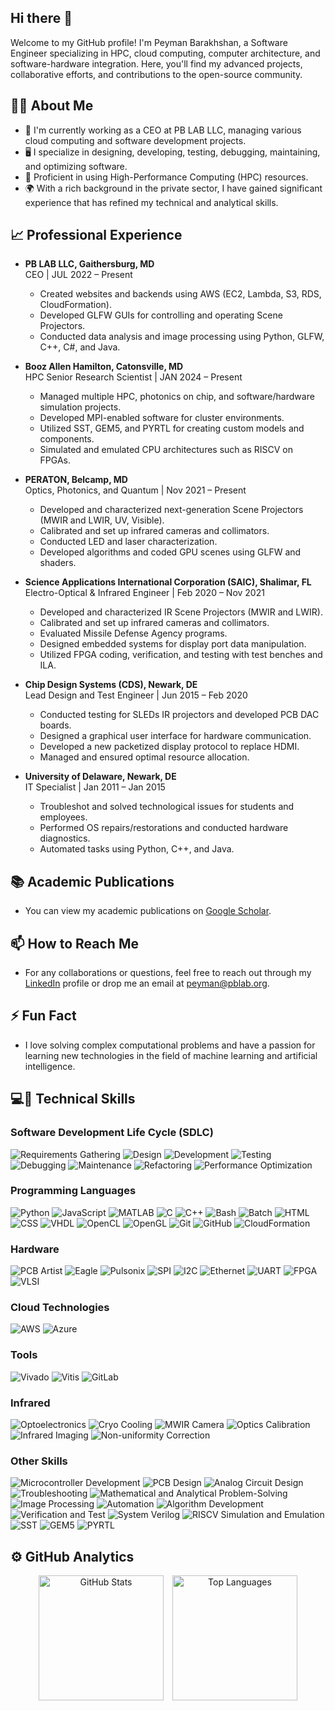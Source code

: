 ## Hi there 👋
Welcome to my GitHub profile! I'm Peyman Barakhshan, a Software Engineer specializing in HPC, cloud computing, computer architecture, and software-hardware integration. Here, you'll find my advanced projects, collaborative efforts, and contributions to the open-source community.

## 👨‍🎓 About Me
- 🔭 I'm currently working as a CEO at PB LAB LLC, managing various cloud computing and software development projects.
- 🖥️ I specialize in designing, developing, testing, debugging, maintaining, and optimizing software.
- 🚀 Proficient in using High-Performance Computing (HPC) resources.
- 🌍 With a rich background in the private sector, I have gained significant experience that has refined my technical and analytical skills.

## 📈 Professional Experience
- **PB LAB LLC, Gaithersburg, MD**  
  CEO | JUL 2022 – Present
  - Created websites and backends using AWS (EC2, Lambda, S3, RDS, CloudFormation).
  - Developed GLFW GUIs for controlling and operating Scene Projectors.
  - Conducted data analysis and image processing using Python, GLFW, C++, C#, and Java.

- **Booz Allen Hamilton, Catonsville, MD**  
  HPC Senior Research Scientist | JAN 2024 – Present
  - Managed multiple HPC, photonics on chip, and software/hardware simulation projects.
  - Developed MPI-enabled software for cluster environments.
  - Utilized SST, GEM5, and PYRTL for creating custom models and components.
  - Simulated and emulated CPU architectures such as RISCV on FPGAs.

- **PERATON, Belcamp, MD**  
  Optics, Photonics, and Quantum | Nov 2021 – Present
  - Developed and characterized next-generation Scene Projectors (MWIR and LWIR, UV, Visible).
  - Calibrated and set up infrared cameras and collimators.
  - Conducted LED and laser characterization.
  - Developed algorithms and coded GPU scenes using GLFW and shaders.

- **Science Applications International Corporation (SAIC), Shalimar, FL**  
  Electro-Optical & Infrared Engineer | Feb 2020 – Nov 2021
  - Developed and characterized IR Scene Projectors (MWIR and LWIR).
  - Calibrated and set up infrared cameras and collimators.
  - Evaluated Missile Defense Agency programs.
  - Designed embedded systems for display port data manipulation.
  - Utilized FPGA coding, verification, and testing with test benches and ILA.

- **Chip Design Systems (CDS), Newark, DE**  
  Lead Design and Test Engineer | Jun 2015 – Feb 2020
  - Conducted testing for SLEDs IR projectors and developed PCB DAC boards.
  - Designed a graphical user interface for hardware communication.
  - Developed a new packetized display protocol to replace HDMI.
  - Managed and ensured optimal resource allocation.

- **University of Delaware, Newark, DE**  
  IT Specialist | Jan 2011 – Jan 2015
  - Troubleshot and solved technological issues for students and employees.
  - Performed OS repairs/restorations and conducted hardware diagnostics.
  - Automated tasks using Python, C++, and Java.

## 📚 Academic Publications
- You can view my academic publications on [Google Scholar]().

## 📫 How to Reach Me
- For any collaborations or questions, feel free to reach out through my [LinkedIn](https://www.linkedin.com/in/dr-peyman-barakhshan-8b18b595/) profile or drop me an email at [peyman@pblab.org](mailto:peyman@pblab.org).

## ⚡ Fun Fact
- I love solving complex computational problems and have a passion for learning new technologies in the field of machine learning and artificial intelligence.

## 💻🔧 Technical Skills
### **Software Development Life Cycle (SDLC)** 
![Requirements Gathering](https://img.shields.io/badge/Requirements_Gathering-%23FF7B00.svg?style=for-the-badge) ![Design](https://img.shields.io/badge/Design-%23007ACC.svg?style=for-the-badge) ![Development](https://img.shields.io/badge/Development-%2343A047.svg?style=for-the-badge) ![Testing](https://img.shields.io/badge/Testing-%23E91E63.svg?style=for-the-badge) ![Debugging](https://img.shields.io/badge/Debugging-%23FFC107.svg?style=for-the-badge) ![Maintenance](https://img.shields.io/badge/Maintenance-%23679F1C.svg?style=for-the-badge) ![Refactoring](https://img.shields.io/badge/Refactoring-%23F05033.svg?style=for-the-badge) ![Performance Optimization](https://img.shields.io/badge/Performance_Optimization-%23009688.svg?style=for-the-badge)

### **Programming Languages** 
![Python](https://img.shields.io/badge/Python-%233776AB.svg?style=for-the-badge&logo=python&logoColor=white) ![JavaScript](https://img.shields.io/badge/JavaScript-%23F7DF1E.svg?style=for-the-badge&logo=javascript&logoColor=black) ![MATLAB](https://img.shields.io/badge/MATLAB-%230078D4.svg?style=for-the-badge&logo=matlab&logoColor=white) ![C](https://img.shields.io/badge/C-%2300599C.svg?style=for-the-badge&logo=c&logoColor=white) ![C++](https://img.shields.io/badge/C++-%2300599C.svg?style=for-the-badge&logo=c%2B%2B&logoColor=white) ![Bash](https://img.shields.io/badge/Bash-%234EAA25.svg?style=for-the-badge&logo=gnu-bash&logoColor=white) ![Batch](https://img.shields.io/badge/Batch-%23FF6F00.svg?style=for-the-badge) ![HTML](https://img.shields.io/badge/HTML-%23E34F26.svg?style=for-the-badge&logo=html5&logoColor=white) ![CSS](https://img.shields.io/badge/CSS-%231572B6.svg?style=for-the-badge&logo=css3&logoColor=white) ![VHDL](https://img.shields.io/badge/VHDL-%23007ACC.svg?style=for-the-badge) ![OpenCL](https://img.shields.io/badge/OpenCL-%231572B6.svg?style=for-the-badge) ![OpenGL](https://img.shields.io/badge/OpenGL-%23007ACC.svg?style=for-the-badge) ![Git](https://img.shields.io/badge/Git-%23F05033.svg?style=for-the-badge&logo=git&logoColor=white) ![GitHub](https://img.shields.io/badge/GitHub-%23181717.svg?style=for-the-badge&logo=github&logoColor=white) ![CloudFormation](https://img.shields.io/badge/CloudFormation-%23FF9900.svg?style=for-the-badge&logo=amazon-aws&logoColor=white)

### **Hardware** 
![PCB Artist](https://img.shields.io/badge/PCB_Artist-%23E34F26.svg?style=for-the-badge) ![Eagle](https://img.shields.io/badge/Eagle-%23181717.svg?style=for-the-badge) ![Pulsonix](https://img.shields.io/badge/Pulsonix-%23007ACC.svg?style=for-the-badge) ![SPI](https://img.shields.io/badge/SPI-%2343A047.svg?style=for-the-badge) ![I2C](https://img.shields.io/badge/I2C-%23E91E63.svg?style=for-the-badge) ![Ethernet](https://img.shields.io/badge/Ethernet-%23007ACC.svg?style=for-the-badge) ![UART](https://img.shields.io/badge/UART-%234EAA25.svg?style=for-the-badge) ![FPGA](https://img.shields.io/badge/FPGA-%2300599C.svg?style=for-the-badge) ![VLSI](https://img.shields.io/badge/VLSI-%23FFC107.svg?style=for-the-badge)

### **Cloud Technologies** 
![AWS](https://img.shields.io/badge/AWS-%23232F3E.svg?style=for-the-badge&logo=amazon-aws&logoColor=white) ![Azure](https://img.shields.io/badge/Azure-%230078D4.svg?style=for-the-badge&logo=microsoft-azure&logoColor=white)

### **Tools** 
![Vivado](https://img.shields.io/badge/Vivado-%23FF9900.svg?style=for-the-badge) ![Vitis](https://img.shields.io/badge/Vitis-%23007ACC.svg?style=for-the-badge) ![GitLab](https://img.shields.io/badge/GitLab-%23F05033.svg?style=for-the-badge&logo=gitlab&logoColor=white)

### **Infrared** 
![Optoelectronics](https://img.shields.io/badge/Optoelectronics-%23FF6F00.svg?style=for-the-badge) ![Cryo Cooling](https://img.shields.io/badge/Cryo_Cooling-%2343A047.svg?style=for-the-badge) ![MWIR Camera](https://img.shields.io/badge/MWIR_Camera-%23007ACC.svg?style=for-the-badge) ![Optics Calibration](https://img.shields.io/badge/Optics_Calibration-%23E91E63.svg?style=for-the-badge) ![Infrared Imaging](https://img.shields.io/badge/Infrared_Imaging-%234EAA25.svg?style=for-the-badge) ![Non-uniformity Correction](https://img.shields.io/badge/Non--uniformity_Correction-%2300599C.svg?style=for-the-badge)

### **Other Skills** 
![Microcontroller Development](https://img.shields.io/badge/Microcontroller_Development-%23FF7B00.svg?style=for-the-badge) ![PCB Design](https://img.shields.io/badge/PCB_Design-%23007ACC.svg?style=for-the-badge) ![Analog Circuit Design](https://img.shields.io/badge/Analog_Circuit_Design-%2343A047.svg?style=for-the-badge) ![Troubleshooting](https://img.shields.io/badge/Troubleshooting-%23E91E63.svg?style=for-the-badge) ![Mathematical and Analytical Problem-Solving](https://img.shields.io/badge/Mathematical_and_Analytical_Problem--Solving-%23FFC107.svg?style=for-the-badge) ![Image Processing](https://img.shields.io/badge/Image_Processing-%23009688.svg?style=for-the-badge) ![Automation](https://img.shields.io/badge/Automation-%2343A047.svg?style=for-the-badge) ![Algorithm Development](https://img.shields.io/badge/Algorithm_Development-%23E91E63.svg?style=for-the-badge) ![Verification and Test](https://img.shields.io/badge/Verification_and_Test-%2343A047.svg?style=for-the-badge) ![System Verilog](https://img.shields.io/badge/System_Verilog-%23007ACC.svg?style=for-the-badge) ![RISCV Simulation and Emulation](https://img.shields.io/badge/RISCV_Simulation_and_Emulation-%23009688.svg?style=for-the-badge) ![SST](https://img.shields.io/badge/SST-%2343A047.svg?style=for-the-badge) ![GEM5](https://img.shields.io/badge/GEM5-%23E91E63.svg?style=for-the-badge) ![PYRTL](https://img.shields.io/badge/PYRTL-%23FFC107.svg?style=for-the-badge)

## ⚙️ GitHub Analytics
<div align="center">
  <img src="https://github-readme-stats-eight-theta.vercel.app/api?username=pbarakhshan&show_icons=true&theme=dark&card_width=400&count_private=true&include_all_commits=true" alt="GitHub Stats" style="height: 200px; margin-right: 10px;"/> <img src="https://github-readme-stats-eight-theta.vercel.app/api/top-langs/?username=pbarakhshan&layout=compact&theme=dark&card_width=400&count_private=true&langs_count=8" alt="Top Languages" style="height: 200px;"/>
</div>
